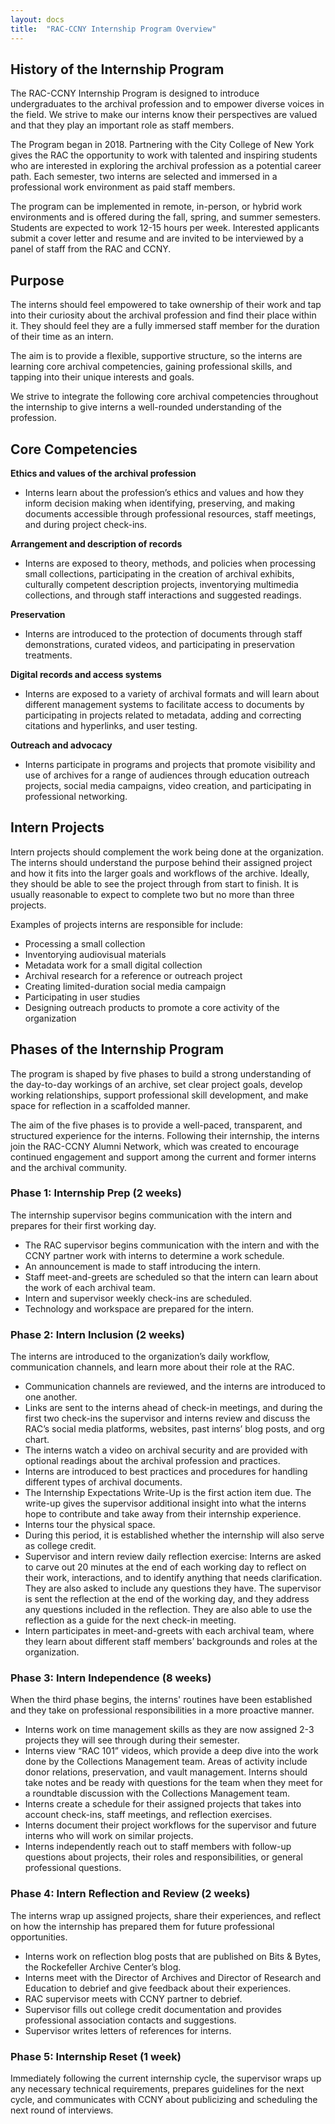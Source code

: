 ```yaml
---
layout: docs
title:  "RAC-CCNY Internship Program Overview"
---
```

## History of the Internship Program 

The RAC-CCNY Internship Program is designed to introduce undergraduates to the archival profession and to empower diverse voices in the field. We strive to make our interns know their perspectives are valued and that they play an important role as staff members. 

The Program began in 2018. Partnering with the City College of New York gives the RAC the opportunity to work with talented and inspiring students who are interested in exploring the archival profession as a potential career path. Each semester, two interns are selected and immersed in a professional work environment as paid staff members. 

The program can be implemented in remote, in-person, or hybrid work environments and is offered during the fall, spring, and summer semesters. Students are expected to work 12-15 hours per week. Interested applicants submit a cover letter and resume and are invited to be interviewed by a panel of staff from the RAC and CCNY.

## Purpose

The interns should feel empowered to take ownership of their work and tap into their curiosity about the archival profession and find their place within it. They should feel they are a fully immersed staff member for the duration of their time as an intern.

The aim is to provide a flexible, supportive structure, so the interns are learning core archival competencies, gaining professional skills, and tapping into their unique interests and goals. 

We strive to integrate the following core archival competencies throughout the internship to give interns a well-rounded understanding of the profession. 

## Core Competencies

**Ethics and values of the archival profession** 
* Interns learn about the profession’s ethics and values and how they inform decision making when identifying, preserving, and making documents accessible through professional resources, staff meetings, and during project check-ins.

**Arrangement and description of records**
* Interns are exposed to theory, methods, and policies when processing small collections, participating in the creation of archival exhibits, culturally competent description projects, inventorying multimedia collections, and through staff interactions and suggested readings.

**Preservation**
* Interns are introduced to the protection of documents through staff demonstrations, curated videos, and participating in preservation treatments. 

**Digital records and access systems**
* Interns are exposed to a variety of archival formats and will learn about different management systems to facilitate access to documents by participating in projects related to metadata, adding and correcting citations and hyperlinks, and user testing. 

**Outreach and advocacy**
* Interns participate in programs and projects that promote visibility and use of archives for a range of audiences through education outreach projects, social media campaigns, video creation, and participating in professional networking. 

## Intern Projects

Intern projects should complement the work being done at the organization. The interns should understand the purpose behind their assigned project and how it fits into the larger goals and workflows of the archive. Ideally, they should be able to see the project through from start to finish. It is usually reasonable to expect to complete two but no more than three projects. 

Examples of projects interns are responsible for include:
*	Processing a small collection
*	Inventorying audiovisual materials
*	Metadata work for a small digital collection
*	Archival research for a reference or outreach project
*	Creating limited-duration social media campaign
*	Participating in user studies
*	Designing outreach products to promote a core activity of the organization

## Phases of the Internship Program

The program is shaped by five phases to build a strong understanding of the day-to-day workings of an archive, set clear project goals, develop working relationships, support professional skill development, and make space for reflection in a scaffolded manner.

The aim of the five phases is to provide a well-paced, transparent, and structured experience for the interns.  Following their internship, the interns join the RAC-CCNY Alumni Network, which was created to encourage continued engagement and support among the current and former interns and the archival community.

### Phase 1: Internship Prep (2 weeks)

The internship supervisor begins communication with the intern and prepares for their first working day.

*	The RAC supervisor begins communication with the intern and with the CCNY partner work with interns to determine a work schedule.
*	An announcement is made to staff introducing the intern.
*	Staff meet-and-greets are scheduled so that the intern can learn about the work of each archival team.
*	Intern and supervisor weekly check-ins are scheduled.
*	Technology and workspace are prepared for the intern.

### Phase 2: Intern Inclusion (2 weeks)

The interns are introduced to the organization’s daily workflow, communication channels, and learn more about their role at the RAC.

*	Communication channels are reviewed, and the interns are introduced to one another. 
*	Links are sent to the interns ahead of check-in meetings, and during the first two check-ins the supervisor and interns review and discuss the RAC’s social media platforms, websites, past interns’ blog posts, and org chart.
*	The interns watch a video on archival security and are provided with optional readings about the archival profession and practices. 
*	Interns are introduced to best practices and procedures for handling different types of archival documents.
*	The Internship Expectations Write-Up is the first action item due. The write-up gives the supervisor additional insight into what the interns hope to contribute and take away from their internship experience. 
*	Interns tour the physical space.
*	During this period, it is established whether the internship will also serve as college credit.
*	Supervisor and intern review daily reflection exercise: Interns are asked to carve out 20 minutes at the end of each working day to reflect on their work, interactions, and to identify anything that needs clarification. They are also asked to include any questions they have. The supervisor is sent the reflection at the end of the working day, and they address any questions included in the reflection. They are also able to use the reflection as a guide for the next check-in meeting. 
*	Intern participates in meet-and-greets with each archival team, where they learn about different staff members’ backgrounds and roles at the organization. 


### Phase 3: Intern Independence (8 weeks)

When the third phase begins, the interns' routines have been established and they take on professional responsibilities in a more proactive manner.
*	Interns work on time management skills as they are now assigned 2-3 projects they will see through during their semester.
* Interns view “RAC 101” videos, which provide a deep dive into the work done by the Collections Management team. Areas of activity include donor relations, preservation, and vault management. Interns should take notes and be ready with questions for the team when they meet for a roundtable discussion with the Collections Management team.
*	Interns create a schedule for their assigned projects that takes into account check-ins, staff meetings, and reflection exercises.
*	Interns document their project workflows for the supervisor and future interns who will work on similar projects.
*	Interns independently reach out to staff members with follow-up questions about projects, their roles and responsibilities, or general professional questions. 


### Phase 4: Intern Reflection and Review (2 weeks)

The interns wrap up assigned projects, share their experiences, and reflect on how the internship has prepared them for future professional opportunities.
*	Interns work on reflection blog posts that are published on Bits & Bytes, the Rockefeller Archive Center’s blog. 
*	Interns meet with the Director of Archives and Director of Research and Education to debrief and give feedback about their experiences.
*	RAC supervisor meets with CCNY partner to debrief. 
*	Supervisor fills out college credit documentation and provides professional association contacts and suggestions. 
*	Supervisor writes letters of references for interns.


### Phase 5: Internship Reset (1 week)
Immediately following the current internship cycle, the supervisor wraps up any necessary technical requirements, prepares guidelines for the next cycle, and communicates with CCNY about publicizing and scheduling the next round of interviews.  


